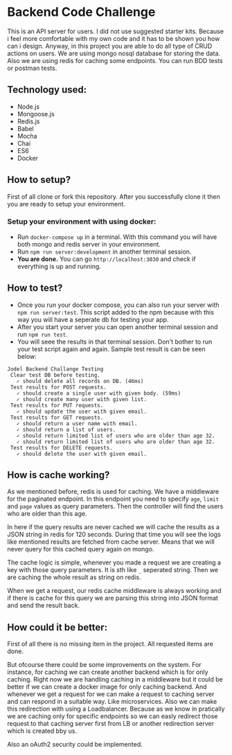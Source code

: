 # Backend Code Challenge

This is an API server for users. I did not use suggested starter kits. Because i feel more comfortable with my own code and it has to be shown you how can i design. Anyway, in this project you are able to do all type of CRUD actions on users. We are using mongo nosql database for storing the data. Also we are using redis for caching some endpoints. You can run BDD tests or postman tests.

## Technology used:
* Node.js
* Mongoose.js
* Redis.js
* Babel
* Mocha
* Chai
* ES6
* Docker

## How to setup?

First of all clone or fork this repository. After you successfully clone it then you are ready to setup your environment.

### Setup your environment with using docker:
* Run `docker-compose up` in a terminal. With this command you will have both mongo and redis server in your environment.
* Run `npm run server:development` in another terminal session.
* **You are done.** You can go `http://localhost:3030` and check if everything is up and running.

## How to test?
* Once you run your docker compose, you can also run your server with `npm run server:test`. This script added to the npm because with this way you will have a seperate db for testing your app.
* After you start your server you can open another terminal session and run `npm run test`.
* You will seee the results in that terminal session. Don't bother to run your test script again and again. Sample test result is can be seen below:

```
Jodel Backend Challange Testing
 Clear test DB before testing.
   ✓ should delete all records on DB. (46ms)
 Test results for POST requests.
   ✓ should create a single user with given body. (59ms)
   ✓ should create many user with given list.
 Test results for PUT requests.
   ✓ should update the user with given email.
 Test results for GET requests.
   ✓ should return a user name with email.
   ✓ should return a list of users.
   ✓ should return limited list of users who are older than age 32.
   ✓ should return limited list of users who are older than age 32.
 Test results for DELETE requests.
   ✓ should delete the user with given email.
```

## How is cache working?
As we mentioned before, redis is used for caching. We have a middleware for the paginated endpoint. In this endpoint you need to specify `age`, `limit` and `page` values as query parameters. Then the controller will find the users who are older than this age.

In here if the query results are never cached we will cache the results as a JSON string in redis for 120 seconds. During that time you will see the logs like mentioned results are fetched from cache server. Means that we will never query for this cached query again on mongo.

The cache logic is simple, whenever you made a request we are creating a key with those query parameters. It is sth like `_` seperated string. Then we are caching the whole result as string on redis. 

When we get a request, our redis cache middleware is always working and if there is cache for this query we are parsing this string into JSON format and send the result back.

## How could it be better:
First of all there is no missing item in the project. All requested items are done.

But ofcourse there could be some improvements on the system. For instance, for caching we can create another backend which is for only caching. Right now we are handling caching in a middleware but it could be better if we can create a docker image for only caching backend. And whenever we get a request for we can make a request to caching server and can respond in a suitable way. Like microservices. Also we can make this redirection with using a Loadbalancer. Because as we know in pratically we are caching only for specific endpoints so we can easly redirect those request to that caching server first from LB or another redirection server which is created bby us.

Also an oAuth2 security could be implemented.